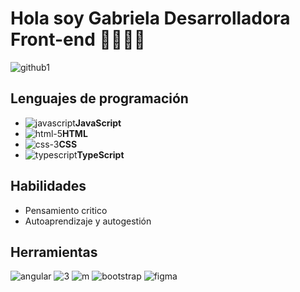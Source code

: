 # Hola soy Gabriela Desarrolladora Front-end 👩🏽‍💻👋
![github1](https://user-images.githubusercontent.com/82047077/139560493-c25f5e5d-e940-4c17-b5e0-63c1956b0233.jpg)

## Lenguajes de programación

- ![javascript](https://user-images.githubusercontent.com/82047077/139560796-17a31bd8-bd72-48ec-86c2-62ad1eb9efbf.png)**JavaScript**
- ![html-5](https://user-images.githubusercontent.com/82047077/139560807-a488362c-bc55-4396-b8cf-36c806c10c68.png)**HTML**
- ![css-3](https://user-images.githubusercontent.com/82047077/139560812-c207812b-b08d-4e0c-b8f5-2eae26baa04b.png)**CSS**
- ![typescript](https://user-images.githubusercontent.com/82047077/139560825-69761969-b1fb-4932-9459-71f5bcd3485c.png)**TypeScript**

 ## Habilidades
- Pensamiento critico
- Autoaprendizaje y autogestión 

## Herramientas
 ![angular](https://user-images.githubusercontent.com/82047077/139560873-d0c863dc-12b5-44cb-8ba1-d4cdc3250e4d.png)
![3](https://user-images.githubusercontent.com/82047077/139561006-ab271628-86f7-40b9-95e8-4643ffa5d94c.png)
![m](https://user-images.githubusercontent.com/82047077/139560940-ca894977-cea6-470a-8a19-4fb55f8385a6.png)
![bootstrap](https://user-images.githubusercontent.com/82047077/139560984-436e0737-4ce1-49fa-8eda-b96895a9aa3f.png)
![figma](https://user-images.githubusercontent.com/82047077/139560992-9087395b-f8e3-4a57-9a7e-b139ba351d8e.png)



